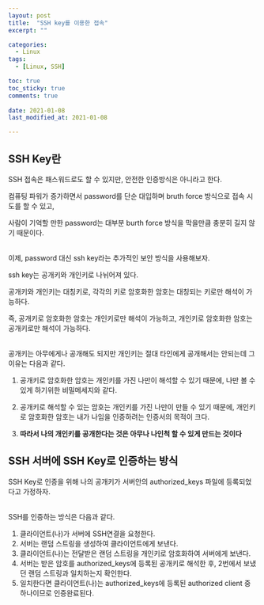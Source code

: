 ```yaml
---
layout: post
title:  "SSH key를 이용한 접속"
excerpt: ""

categories:
  - Linux
tags:
  - [Linux, SSH]

toc: true
toc_sticky: true
comments: true
 
date: 2021-01-08
last_modified_at: 2021-01-08

---
```


## SSH Key란

SSH 접속은 패스워드로도 할 수 있지만, 안전한 인증방식은 아니라고 한다.

컴퓨팅 파워가 증가하면서 password를 단순 대입하며 bruth force 방식으로 접속 시도를 할 수 있고,

사람이 기억할 만한 password는 대부분 burth force 방식을 막을만큼 충분히 길지 않기 때문이다.

<br>
이제, password 대신 ssh key라는 추가적인 보안 방식을 사용해보자.

ssh key는 공개키와 개인키로 나뉘어져 있다.

공개키와 개인키는 대칭키로, 각각의 키로 암호화한 암호는 대칭되는 키로만 해석이 가능하다.

즉, 공개키로 암호화한 암호는 개인키로만 해석이 가능하고, 개인키로 암호화한 암호는 공개키로만 해석이 가능하다.  

<br>
공개키는 아무에게나 공개해도 되지만 개인키는 절대 타인에게 공개해서는 안되는데 그이유는 다음과 같다.

1. 공개키로 암호화한 암호는 개인키를 가진 나만이 해석할 수 있기 때문에, 나만 볼 수 있게 하기위한 비밀메세지와 같다.

2. 공개키로 해석할 수 있는 암호는 개인키를 가진 나만이 만들 수 있기 때문에, 개인키로 암호화한 암호는 내가 나임을 인증하려는 인증서의 목적이 크다. 

3. **따라서 나의 개인키를 공개한다는 것은 아무나 나인척 할 수 있게 만드는 것이다**
  
  

## SSH 서버에 SSH Key로 인증하는 방식

SSH Key로 인증을 위해 나의 공개키가 서버안의 authorized_keys 파일에 등록되었다고 가정하자.

<br>
SSH를 인증하는 방식은 다음과 같다.

1. 클라이언트(나)가 서버에 SSH연결을 요청한다.
2. 서버는 랜덤 스트링을 생성하여 클라이언트에게 보낸다.
3. 클라이언트(나)는 전달받은 랜덤 스트링을 개인키로 암호화하여 서버에게 보낸다.
4. 서버는 받은 암호를 authorized_keys에 등록된 공개키로 해석한 후, 2번에서 보냈던 랜덤 스트링과 일치하는지 확인한다.
5. 일치한다면 클라이언트(나)는 authorized_keys에 등록된 authorized client 중 하나이므로 인증완료된다.